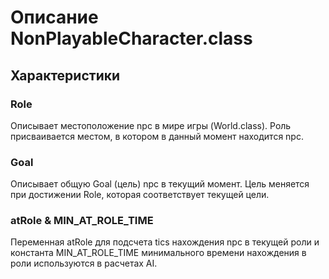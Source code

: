# Описание NonPlayableCharacter.class

## Характеристики

### Role

Описывает местоположение npc в мире игры (World.class). Роль присваивается местом, в котором в данный момент находится
npc. 

### Goal

Описывает общую Goal (цель) npc в текущий момент. Цель меняется при достижении Role, которая соответствует текущей цели.

### atRole & MIN_AT_ROLE_TIME

Переменная atRole для подсчета tics нахождения npc в текущей роли и константа MIN_AT_ROLE_TIME минимального времени
нахождения в роли используются в расчетах AI.
 


